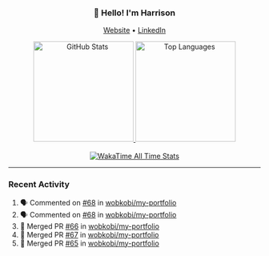 <h3 align="center">👋 Hello! I'm Harrison</h3>

<p align="center">
  <a href="https://www.harrisonraynes.com/" target="_blank">Website</a> •
  <a href="https://www.linkedin.com/in/harrisonraynes/" target="_blank">LinkedIn</a>

<!-- Stats Cards -->
<div align="center">
  <!-- GitHub Stats Card -->
  <a href="https://github.com/wobkobi" target="_blank">
    <img height="200" src="https://github-readme-stats-wobkobis-projects.vercel.app/api?username=wobkobi&show_icons=true&theme=monokai-pro-spectrum" alt="GitHub Stats" />
  </a>
  <!-- Top Languages Card -->
  <a href="https://github.com/wobkobi" target="_blank">
    <img height="200" src="https://github-readme-stats-wobkobis-projects.vercel.app/api/top-langs/?username=wobkobi&layout=compact&langs_count=10&theme=monokai-pro-spectrum" alt="Top Languages" />
  </a>
  <br><br>
  <!-- WakaTime All Time Stats Card -->
  <a href="https://github.com/wobkobi" target="_blank">
    <img src="https://github-readme-stats-wobkobis-projects.vercel.app/api/wakatime?username=wobkobi&layout=compact&show_icons=true&custom_title=All%20Time%20Stats%20(WakaTime)&theme=monokai-pro-spectrum&hide=Other&langs_count=24" alt="WakaTime All Time Stats" />
  </a>
</div>

<hr />

### Recent Activity

<!--START_SECTION:activity-->
1. 🗣 Commented on [#68](https://github.com/wobkobi/my-portfolio/pull/68#issuecomment-2730967732) in [wobkobi/my-portfolio](https://github.com/wobkobi/my-portfolio)
2. 🗣 Commented on [#68](https://github.com/wobkobi/my-portfolio/pull/68#issuecomment-2730939175) in [wobkobi/my-portfolio](https://github.com/wobkobi/my-portfolio)
3. 🎉 Merged PR [#66](https://github.com/wobkobi/my-portfolio/pull/66) in [wobkobi/my-portfolio](https://github.com/wobkobi/my-portfolio)
4. 🎉 Merged PR [#67](https://github.com/wobkobi/my-portfolio/pull/67) in [wobkobi/my-portfolio](https://github.com/wobkobi/my-portfolio)
5. 🎉 Merged PR [#65](https://github.com/wobkobi/my-portfolio/pull/65) in [wobkobi/my-portfolio](https://github.com/wobkobi/my-portfolio)
<!--END_SECTION:activity-->

